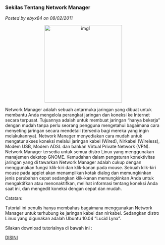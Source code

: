 ### **Sekilas Tentang Network Manager**
_Posted by ebyx84 on 08/02/2011_

<p align="center">
	<img src="./posts/2011-02-08-sekilas-tentang-network-manager/networkmanagerapplet1.jpg" height="250px" alt="img1">
</p> 

Network Manager adalah sebuah antarmuka jaringan yang dibuat untuk membantu Anda mengelola perangkat jaringan dan koneksi ke Internet secara terpusat. Tujuannya adalah untuk membuat jaringan “hanya bekerja” dengan mudah tanpa perlu seorang pengguna mengetahui bagaimana cara menyeting jaringan secara mendetail (tersedia bagi mereka yang ingin melakukannya). Network Manager menyediakan cara mudah untuk mengatur akses koneksi melalui jaringan kabel (Wired), Nirkabel (Wireless), Modem USB, Modem ADSL dan bahkan Virtual Private Network (VPN). Network Manager tersedia untuk semua distro Linux yang menggunakan manajemen dekstop GNOME. Kemudahan dalam pengaturan konektivitas jaringan yang di tawarkan Network Manager adalah cukup dengan menggunakan fungsi klik-kiri dan klik-kanan pada mouse. Sebuah klik-kiri mouse pada applet akan menampilkan kotak dialog dan memungkinkan jenis perubahan cepat sedangkan klik-kanan memungkinkan Anda untuk mengaktifkan atau menonaktifkan, melihat informasi tentang koneksi Anda saat ini, dan mengedit koneksi dengan cepat dan mudah.

Catatan:

Tutorial ini penulis hanya membahas bagaimana menggunakan Network Manager untuk terhubung ke jaringan kabel dan nirkabel. Sedangkan distro Linux yang digunakan adalah Ubuntu 10.04 “Lucid Lynx”.

Silakan download tutorialnya di bawah ini :

[DISINI](http://www.ziddu.com/download/13712787/SekilastentangNetworkManager.pdf.html)